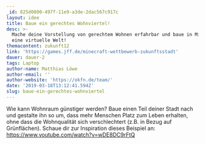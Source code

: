 ```yaml
---
_id: 825d0800-497f-11e9-a3de-2dac567c917c
layout: idee
title: Baue ein gerechtes Wohnviertel!
desc: >-
  Mache deine Vorstellung von gerechtem Wohnen erfahrbar und baue in Minetest
  eine virtuelle Welt!
themacontent: zukunft12
link: 'https://games.jff.de/minecraft-wettbewerb-zukunftsstadt'
dauer: dauer-2
tags: Laptop
author-name: Matthias Löwe
author-email: ''
author-website: 'https://okfn.de/team/'
date: '2019-03-18T13:12:41.594Z'
slug: baue-ein-gerechtes-wohnviertel
---
```

Wie kann Wohnraum günstiger werden? Baue einen Teil deiner Stadt nach und gestalte ihn so um, dass mehr Menschen Platz zum Leben erhalten, ohne dass die Wohnqualität sich verschlechtert (z.B. in Bezug auf Grünflächen). Schaue dir zur Inspiration dieses Beispiel an: https://www.youtube.com/watch?v=wDE8DC9rFtQ
